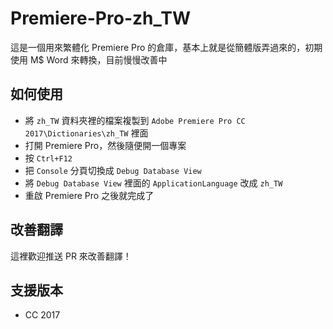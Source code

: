 # Premiere-Pro-zh_TW
這是一個用來繁體化 Premiere Pro 的倉庫，基本上就是從簡體版弄過來的，初期使用 M$ Word 來轉換，目前慢慢改善中
## 如何使用
- 將 `zh_TW` 資料夾裡的檔案複製到 `Adobe Premiere Pro CC 2017\Dictionaries\zh_TW` 裡面
- 打開 Premiere Pro，然後隨便開一個專案
- 按 `Ctrl+F12`
- 把 `Console` 分頁切換成 `Debug Database View`
- 將 `Debug Database View` 裡面的 `ApplicationLanguage` 改成 `zh_TW`
- 重啟 Premiere Pro 之後就完成了
## 改善翻譯
這裡歡迎推送 PR 來改善翻譯！
## 支援版本 
- CC 2017

